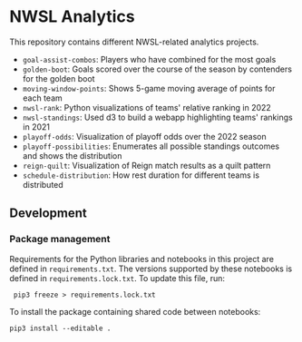 # NWSL Analytics

This repository contains different NWSL-related analytics projects.

* `goal-assist-combos`: Players who have combined for the most goals
* `golden-boot`: Goals scored over the course of the season by contenders for the golden boot
* `moving-window-points`: Shows 5-game moving average of points for each team
* `nwsl-rank`: Python visualizations of teams' relative ranking in 2022
* `nwsl-standings`: Used d3 to build a webapp highlighting teams' rankings in 2021
* `playoff-odds`: Visualization of playoff odds over the 2022 season
* `playoff-possibilities`: Enumerates all possible standings outcomes and shows the distribution
* `reign-quilt`: Visualization of Reign match results as a quilt pattern
* `schedule-distribution`: How rest duration for different teams is distributed

## Development

### Package management

Requirements for the Python libraries and notebooks in this project are
defined in `requirements.txt`. The versions supported by these notebooks is
defined in `requirements.lock.txt`. To update this file, run:

```
 pip3 freeze > requirements.lock.txt
 ```

To install the package containing shared code between notebooks:

```
pip3 install --editable .
```
